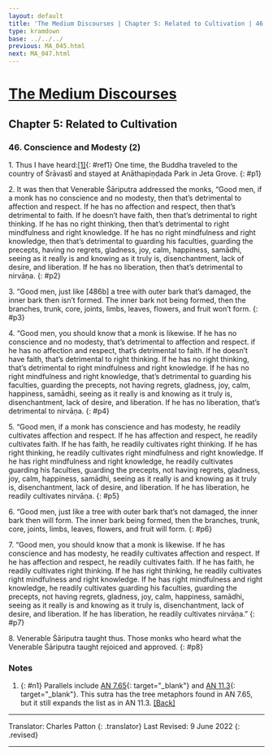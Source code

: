 ```yaml
---
layout: default
title: 'The Medium Discourses | Chapter 5: Related to Cultivation | 46. Conscience and Modesty (2)'
type: kramdown
base: ../../../
previous: MA_045.html
next: MA_047.html
---
```


# [The Medium Discourses](index.html)
## Chapter 5: Related to Cultivation
### 46. Conscience and Modesty (2)

1\. Thus I have heard:[\[1\]](#n1){: #ref1} One time, the Buddha traveled to the country of Śrāvastī and stayed at Anāthapiṇḍada Park in Jeta Grove.
{: #p1}

2\. It was then that Venerable Śāriputra addressed the monks, “Good men, if a monk has no conscience and no modesty, then that’s detrimental to affection and respect. If he has no affection and respect, then that’s detrimental to faith. If he doesn’t have faith, then that’s detrimental to right thinking. If he has no right thinking, then that’s detrimental to right mindfulness and right knowledge. If he has no right mindfulness and right knowledge, then that’s detrimental to guarding his faculties, guarding the precepts, having no regrets, gladness, joy, calm, happiness, samādhi, seeing as it really is and knowing as it truly is, disenchantment, lack of desire, and liberation. If he has no liberation, then that’s detrimental to nirvāṇa.
{: #p2}

3\. “Good men, just like [486b] a tree with outer bark that’s damaged, the inner bark then isn’t formed. The inner bark not being formed, then the branches, trunk, core, joints, limbs, leaves, flowers, and fruit won’t form.
{: #p3}

4\. “Good men, you should know that a monk is likewise. If he has no conscience and no modesty, that’s detrimental to affection and respect. if he has no affection and respect, that’s detrimental to faith. If he doesn’t have faith, that’s detrimental to right thinking. If he has no right thinking, that’s detrimental to right mindfulness and right knowledge. If he has no right mindfulness and right knowledge, that’s detrimental to guarding his faculties, guarding the precepts, not having regrets, gladness, joy, calm, happiness, samādhi, seeing as it really is and knowing as it truly is, disenchantment, lack of desire, and liberation. If he has no liberation, that’s detrimental to nirvāṇa.
{: #p4}

5\. “Good men, if a monk has conscience and has modesty, he readily cultivates affection and respect. If he has affection and respect, he readily cultivates faith. If he has faith, he readily cultivates right thinking. If he has right thinking, he readily cultivates right mindfulness and right knowledge. If he has right mindfulness and right knowledge, he readily cultivates guarding his faculties, guarding the precepts, not having regrets, gladness, joy, calm, happiness, samādhi, seeing as it really is and knowing as it truly is, disenchantment, lack of desire, and liberation. If he has liberation, he readily cultivates nirvāṇa.
{: #p5}

6\. “Good men, just like a tree with outer bark that’s not damaged, the inner bark then will form. The inner bark being formed, then the branches, trunk, core, joints, limbs, leaves, flowers, and fruit will form.
{: #p6}

7\. “Good men, you should know that a monk is likewise. If he has conscience and has modesty, he readily cultivates affection and respect. If he has affection and respect, he readily cultivates faith. If he has faith, he readily cultivates right thinking. If he has right thinking, he readily cultivates right mindfulness and right knowledge. If he has right mindfulness and right knowledge, he readily cultivates guarding his faculties, guarding the precepts, not having regrets, gladness, joy, calm, happiness, samādhi, seeing as it really is and knowing as it truly is, disenchantment, lack of desire, and liberation. If he has liberation, he readily cultivates nirvāṇa.”
{: #p7}

8\. Venerable Śāriputra taught thus. Those monks who heard what the Venerable Śāriputra taught rejoiced and approved.
{: #p8}

### Notes
1. {: #n1} Parallels include [AN 7.65](https://suttacentral.net/an7.65){: target="_blank"} and [AN 11.3](https://suttacentral.net/an11.3){: target="_blank"}. This sutra has the tree metaphors found in AN 7.65, but it still expands the list as in AN 11.3. [\[Back\]](#ref1)

---

Translator: Charles Patton
{: .translator}
Last Revised: 9 June 2022
{: .revised}

---
